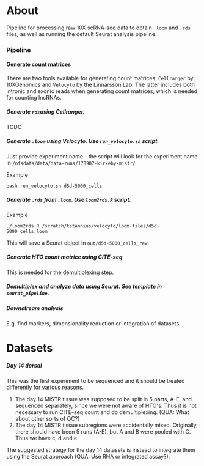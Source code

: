 # About

Pipeline for processing raw 10X scRNA-seq data to obtain `.loom` and `.rds` files, as well as running the default Seurat analysis pipeline.

### Pipeline

#### Generate count matrices
There are two tools available for generating count matrices: `Cellranger` by 10XGenomics and `Velocyto` by the Linnarsson Lab. The latter includes both intronic and exonic reads when generating count matrices, which is needed for counting lncRNAs.

##### Generate `rds`using Cellranger.
TODO

##### Generate `.loom` using Velocyto. Use `run_velocyto.sh` script.
Just provide experiment name - the script will look for the experiment name in `/nfsdata/data/data-runs/170907-kirkeby-mistr/`

Example
```
bash run_velocyto.sh d5d-5000_cells
```

##### Generate `.rds` from `.loom`. Use `loom2rds.R` script.

Example
```
./loom2rds.R /scratch/tstannius/velocyto/loom-files/d5d-5000_cells.loom
```

This will save a Seurat object in `out/d5d-5000_cells_raw`.


##### Generate HTO count matrice using CITE-seq
This is needed for the demultiplexing step.

##### Demultiplex and analyze data using Seurat. See template in `seurat_pipeline`.


##### Downstream analysis
E.g. find markers, dimensionality reduction or integration of datasets.

# Datasets

##### Day 14 dorsal

This was the first experiment to be sequenced and it should be treated differently for various reasons.

1. The day 14 MISTR tissue was supposed to be split in 5 parts, A-E, and sequenced separately, since we were not aware of HTO's. Thus it is not necessary to run CITE-seq count and do demultiplexing. (QUA: What about other sorts of QC?)
2. The day 14 MISTR tissue subregions were accidentally mixed. Originally, there should have been 5 runs (A-E), but A and B were pooled with C. Thus we have c, d and e.

The suggested strategy for the day 14 datasets is instead to integrate them using the Seurat approach (QUA: Use RNA or integrated assay?). 

